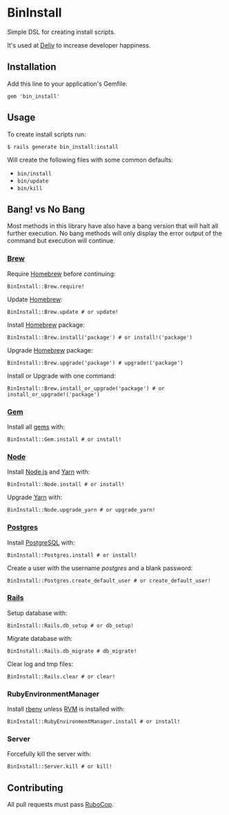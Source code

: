 # BinInstall

Simple DSL for creating install scripts.

It's used at [Deliv](https://www.deliv.co/) to increase developer happiness.

## Installation

Add this line to your application's Gemfile:

    gem 'bin_install'

## Usage

To create install scripts run:

    $ rails generate bin_install:install

Will create the following files with some common defaults:

  * `bin/install`
  * `bin/update`
  * `bin/kill`

## Bang! vs No Bang

Most methods in this library have also have a bang version that will halt all further execution. No bang methods will only display the error output of the command but execution will continue.

### [Brew](https://brew.sh/)

Require [Homebrew](https://brew.sh/) before continuing:

    BinInstall::Brew.require!

Update [Homebrew](https://brew.sh/):

    BinInstall::Brew.update # or update!

Install [Homebrew](https://brew.sh/) package:

    BinInstall::Brew.install('package') # or install!('package')

Upgrade [Homebrew](https://brew.sh/) package:

    BinInstall::Brew.upgrade('package') # upgrade!('package')

Install or Upgrade with one command:

    BinInstall::Brew.install_or_upgrade('package') # or install_or_upgrade!('package')

### [Gem](https://rubygems.org/)

Install all [gems](https://rubygems.org/) with:

    BinInstall::Gem.install # or install!

### [Node](https://nodejs.org/en/)

Install [Node.js](https://nodejs.org/en/) and [Yarn](https://yarnpkg.com/en/) with:

    BinInstall::Node.install # or install!

Upgrade [Yarn](https://yarnpkg.com/en/) with:

    BinInstall::Node.upgrade_yarn # or upgrade_yarn!

### [Postgres](https://www.postgresql.org/)

Install [PostgreSQL](https://www.postgresql.org/) with:

    BinInstall::Postgres.install # or install!

Create a user with the username *postgres* and a blank password:

    BinInstall::Postgres.create_default_user # or create_default_user!

### [Rails](https://rubyonrails.org/)

Setup database with:

    BinInstall::Rails.db_setup # or db_setup!

Migrate database with:

    BinInstall::Rails.db_migrate # db_migrate!

Clear log and tmp files:

    BinInstall::Rails.clear # or clear!

### RubyEnvironmentManager

Install [rbenv](https://github.com/rbenv/rbenv) unless [RVM](https://rvm.io/) is installed with:

    BinInstall::RubyEnvironmentManager.install # or install!

### Server

Forcefully kill the server with:

    BinInstall::Server.kill # or kill!

## Contributing

All pull requests must pass [RuboCop](https://github.com/bbatsov/rubocop).

